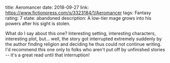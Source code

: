 title: Aeromancer
date: 2018-09-27
link: https://www.fictionpress.com/s/3323184/1/Aeromancer
tags: Fantasy
rating: 7
state: abandoned
description: A low-tier mage grows into his powers after his sight is stolen.

What do I say about this one? Interesting setting, interesting characters,
interesting plot, but... well, the story got interrupted extremely suddenly by
the author finding religion and deciding he thus could not continue writing.
I'd recommend this one only to folks who aren't put off by unfinished stories
-- it's a great read until that interruption!
